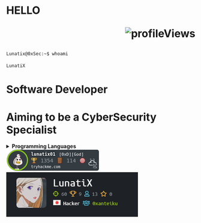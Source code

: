 # HELLO <p align="right"><img src="https://komarev.com/ghpvc/?username=Lunatix01&color=blueviolet&style=flat" alt="profileViews"/></p>
```console
Lunatix@0xSec:~$ whoami

LunatiX

```
# Software Developer
# Aiming to be a CyberSecurity Specialist
<details>
  <summary><b>Programming Languages</b></summary>
  
![JavaScript](https://img.shields.io/badge/-JavaScript-black?style=flat-square&logo=javascript)
![Python](https://img.shields.io/badge/-Python-black?style=flat-square&logo=Python)
![Java](https://img.shields.io/badge/-java-E34A86?style=flat-square&logo=java)
  
</details>

<img src="https://github.com/Lunatix01/Lunatix01/blob/master/img/lunatix01.png" alt="THM"/>
<br>
<img src="https://github.com/Lunatix01/Lunatix01/blob/master/img/htb.png" alt="htb"/>
